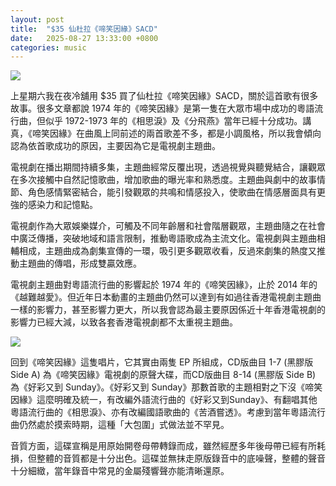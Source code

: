 ```yaml
---
layout: post
title:  "$35 仙杜拉《啼笑因緣》SACD"
date:   2025-08-27 13:33:00 +0800
categories: music
---
```

![](https://pub-8c1ddb5aa2ec46d28f40b4295cf14b39.r2.dev/2025/08/7fa1e57b4918aa2b7234379e6c8e45fd.jpeg)

上星期六我在夜冷舖用 $35 買了仙杜拉《啼笑因緣》SACD，關於這首歌有很多故事。很多文章都說  1974 年的《啼笑因緣》是第一隻在大眾市場中成功的粵語流行曲，但似乎 1972-1973 年的《相思淚》及《分飛燕》當年已經十分成功。講真，《啼笑因緣》在曲風上同前述的兩首歌差不多，都是小調風格，所以我會傾向認為依首歌成功的原因，主要因為它是電視劇主題曲。

電視劇在播出期間持續多集，主題曲經常反覆出現，透過視覺與聽覺結合，讓觀眾在多次接觸中自然記憶歌曲，增加歌曲的曝光率和熟悉度。主題曲與劇中的故事情節、角色感情緊密結合，能引發觀眾的共鳴和情感投入，使歌曲在情感層面具有更強的感染力和記憶點。

電視劇作為大眾娛樂媒介，可觸及不同年齡層和社會階層觀眾，主題曲隨之在社會中廣泛傳播，突破地域和語言限制，推動粵語歌成為主流文化。電視劇與主題曲相輔相成，主題曲成為劇集宣傳的一環，吸引更多觀眾收看，反過來劇集的熱度又推動主題曲的傳唱，形成雙贏效應。

電視劇主題曲對粵語流行曲的影響起於  1974 年的《啼笑因緣》，止於 2014 年的《越難越愛》。但近年日本動畫的主題曲仍然可以達到有如過往香港電視劇主題曲一樣的影響力，甚至影響力更大，所以我會認為最主要原因係近十年香港電視劇的影響力已經大減，以致各套香港電視劇都不太重視主題曲。

![](https://pub-8c1ddb5aa2ec46d28f40b4295cf14b39.r2.dev/2025/08/84004b58b53ab61baf4af7a69600a5ea.jpeg)

回到《啼笑因緣》這隻唱片，它其實由兩隻 EP 所組成，CD版曲目 1-7 (黑膠版  Side A) 為《啼笑因緣》電視劇的原聲大碟，而CD版曲目 8-14   (黑膠版  Side B) 為《好彩又到  Sunday》。《好彩又到  Sunday》那數首歌的主題相對之下沒《啼笑因緣》這麼明確及統一，有改編外語流行曲的《好彩又到Sunday》、有翻唱其他粵語流行曲的《相思淚》、亦有改編國語歌曲的《苦酒嘗透》。考慮到當年粵語流行曲仍然處於摸索時期，這種「大包圍」式做法並不罕見。

音質方面，這碟宣稱是用原始開卷母帶轉錄而成，雖然經歷多年後母帶已經有所耗損，但整體的音質都是十分出色。這碟並無抹走原版錄音中的底噪聲，整體的聲音十分細緻，當年錄音中常見的金屬殘響聲亦能清晰還原。